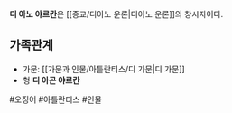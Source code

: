 **디 아노 야르칸**은 [[종교/디아노 운론|디아노 운론]]의 창시자이다.

## 가족관계
- 가문: [[가문과 인물/아틀란티스/디 가문|디 가문]]
- 형 **디 아곤 야르칸**

#오징어 #아틀란티스 #인물 